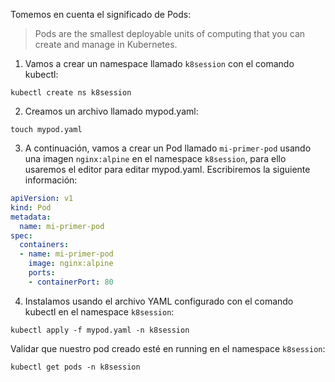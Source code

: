Tomemos en cuenta el significado de Pods:
> Pods are the smallest deployable units of computing that you can create and manage in Kubernetes.

1. Vamos a crear un namespace llamado `k8session` con el comando kubectl:

```{{exec}}
kubectl create ns k8session
```
2. Creamos un archivo llamado mypod.yaml:

```shell
touch mypod.yaml
```
3. A continuación, vamos a crear un Pod llamado `mi-primer-pod` usando una imagen `nginx:alpine` en el namespace `k8session`, para ello usaremos el editor para editar mypod.yaml.
Escribiremos la siguiente información:

```YAML
apiVersion: v1
kind: Pod
metadata:
  name: mi-primer-pod
spec:
  containers:
  - name: mi-primer-pod
    image: nginx:alpine
    ports:
    - containerPort: 80
```
4. Instalamos usando el archivo YAML configurado con el comando kubectl en el namespace `k8session`:

```exec
kubectl apply -f mypod.yaml -n k8session
```

Validar que nuestro pod creado esté en running en el namespace `k8session`:

```{{exec}}
kubectl get pods -n k8session
```
